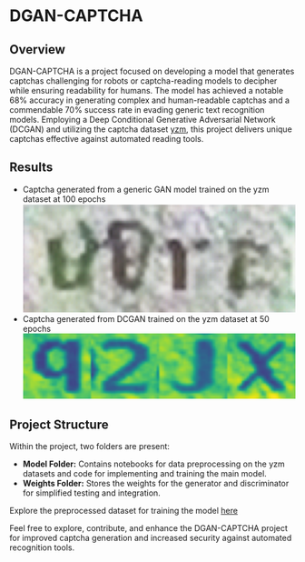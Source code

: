 # DGAN-CAPTCHA

## Overview
DGAN-CAPTCHA is a project focused on developing a model that generates captchas challenging for robots or captcha-reading models to decipher while ensuring readability for humans. The model has achieved a notable 68% accuracy in generating complex and human-readable captchas and a commendable 70% success rate in evading generic text recognition models. Employing a Deep Conditional Generative Adversarial Network (DCGAN) and utilizing the captcha dataset [yzm](https://github.com/aceimnorstuvwxz/captcha-dataset/blob/master/yzm1.tar.gz), this project delivers unique captchas effective against automated reading tools.

## Results
- Captcha generated from a generic GAN model trained on the yzm dataset at 100 epochs
  <img src="https://github.com/F1xedbot/DGAN-CAPTCHA/blob/0198363030a7ce0c17e4557e0d18490cfff58096/gan_generated_captcha_epoch_100.png" width="500">
- Captcha generated from DCGAN trained on the yzm dataset at 50 epochs
  <img src="https://github.com/F1xedbot/DGAN-CAPTCHA/blob/0198363030a7ce0c17e4557e0d18490cfff58096/dcgan_generated_captcha_epoch_50.png" width="500">

## Project Structure
Within the project, two folders are present:
- **Model Folder:** Contains notebooks for data preprocessing on the yzm datasets and code for implementing and training the main model.
- **Weights Folder:** Stores the weights for the generator and discriminator for simplified testing and integration.

Explore the preprocessed dataset for training the model [here](https://drive.google.com/drive/folders/1cU2bmPF3xwJd7Ho9DNFZMFdGqicKydKc?usp=sharing)

Feel free to explore, contribute, and enhance the DGAN-CAPTCHA project for improved captcha generation and increased security against automated recognition tools.
